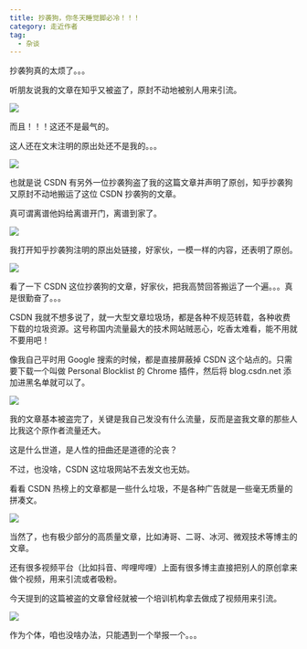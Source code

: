 ```yaml
---
title: 抄袭狗，你冬天睡觉脚必冷！！！
category: 走近作者
tag:
  - 杂谈
---
```


抄袭狗真的太烦了。。。

听朋友说我的文章在知乎又被盗了，原封不动地被别人用来引流。

![](https://p3-juejin.byteimg.com/tos-cn-i-k3u1fbpfcp/39f223bd8d8240b8b7328f7ab6edbc57~tplv-k3u1fbpfcp-zoom-1.image)

而且！！！这还不是最气的。

这人还在文末注明的原出处还不是我的。。。

![](https://p3-juejin.byteimg.com/tos-cn-i-k3u1fbpfcp/fa47e0752f4b4b57af424114bc6bc558~tplv-k3u1fbpfcp-zoom-1.image)

也就是说 CSDN 有另外一位抄袭狗盗了我的这篇文章并声明了原创，知乎抄袭狗又原封不动地搬运了这位 CSDN 抄袭狗的文章。

真可谓离谱他妈给离谱开门，离谱到家了。

![](https://p3-juejin.byteimg.com/tos-cn-i-k3u1fbpfcp/6f8d281579224b13ad235c28e1d7790e~tplv-k3u1fbpfcp-zoom-1.image)

我打开知乎抄袭狗注明的原出处链接，好家伙，一模一样的内容，还表明了原创。

![](https://p3-juejin.byteimg.com/tos-cn-i-k3u1fbpfcp/6a6d7b206b6a43ec9b0055a8f47a30be~tplv-k3u1fbpfcp-zoom-1.image)

看了一下 CSDN 这位抄袭狗的文章，好家伙，把我高赞回答搬运了一个遍。。。真是很勤奋了。。。

CSDN 我就不想多说了，就一大型文章垃圾场，都是各种不规范转载，各种收费下载的垃圾资源。这号称国内流量最大的技术网站贼恶心，吃香太难看，能不用就不要用吧！

像我自己平时用 Google 搜索的时候，都是直接屏蔽掉 CSDN 这个站点的。只需要下载一个叫做 Personal Blocklist 的 Chrome 插件，然后将 blog.csdn.net 添加进黑名单就可以了。

![](https://p3-juejin.byteimg.com/tos-cn-i-k3u1fbpfcp/be151d93cd024c6e911d1a694212d91c~tplv-k3u1fbpfcp-zoom-1.image)

我的文章基本被盗完了，关键是我自己发没有什么流量，反而是盗我文章的那些人比我这个原作者流量还大。

这是什么世道，是人性的扭曲还是道德的沦丧？

不过，也没啥，CSDN 这垃圾网站不去发文也无妨。

看看 CSDN 热榜上的文章都是一些什么垃圾，不是各种广告就是一些毫无质量的拼凑文。

![](https://p3-juejin.byteimg.com/tos-cn-i-k3u1fbpfcp/cd07efe86af74ea0a07d29236718ddc8~tplv-k3u1fbpfcp-zoom-1.image)

当然了，也有极少部分的高质量文章，比如涛哥、二哥、冰河、微观技术等博主的文章。

还有很多视频平台（比如抖音、哔哩哔哩）上面有很多博主直接把别人的原创拿来做个视频，用来引流或者吸粉。

今天提到的这篇被盗的文章曾经就被一个培训机构拿去做成了视频用来引流。

![](https://p3-juejin.byteimg.com/tos-cn-i-k3u1fbpfcp/9dda1e36ceff4cbb9b0bf9501b279be5~tplv-k3u1fbpfcp-zoom-1.image)

作为个体，咱也没啥办法，只能遇到一个举报一个。。。
